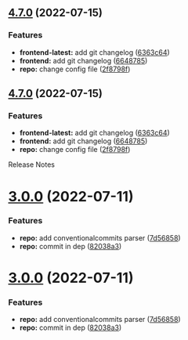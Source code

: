 ## [4.7.0](https://github.com/jayeshchoudhary/semantic-release-practice/compare/repo-4.6.0...repo-4.7.0) (2022-07-15)


### Features

* **frontend-latest:** add git changelog ([6363c64](https://github.com/jayeshchoudhary/semantic-release-practice/commit/6363c64b9e98ba28d0c0d553897081fb6508584a))
* **frontend:** add git changelog ([6648785](https://github.com/jayeshchoudhary/semantic-release-practice/commit/66487851d5bfc664a9f1367443f9371511f8d8a4))
* **repo:** change config file ([2f8798f](https://github.com/jayeshchoudhary/semantic-release-practice/commit/2f8798f559d5ae17076a6ebdc489e45b0cd379b2))

## [4.7.0](https://github.com/jayeshchoudhary/semantic-release-practice/compare/repo-4.6.0...repo-4.7.0) (2022-07-15)


### Features

* **frontend-latest:** add git changelog ([6363c64](https://github.com/jayeshchoudhary/semantic-release-practice/commit/6363c64b9e98ba28d0c0d553897081fb6508584a))
* **frontend:** add git changelog ([6648785](https://github.com/jayeshchoudhary/semantic-release-practice/commit/66487851d5bfc664a9f1367443f9371511f8d8a4))
* **repo:** change config file ([2f8798f](https://github.com/jayeshchoudhary/semantic-release-practice/commit/2f8798f559d5ae17076a6ebdc489e45b0cd379b2))

Release Notes

# [3.0.0](https://github.com/jayeshchoudhary/semantic-release-practice/compare/repo-2.0.0...repo-3.0.0) (2022-07-11)


### Features

* **repo:** add conventionalcommits parser ([7d56858](https://github.com/jayeshchoudhary/semantic-release-practice/commit/7d56858ed3cb38fcbf4c4d931568bca8ecf329de))
* **repo:** commit in dep ([82038a3](https://github.com/jayeshchoudhary/semantic-release-practice/commit/82038a3d04e66e125df4ac5bb4d2720cca3d65dc))

# [3.0.0](https://github.com/jayeshchoudhary/semantic-release-practice/compare/repo-2.0.0...repo-3.0.0) (2022-07-11)


### Features

* **repo:** add conventionalcommits parser ([7d56858](https://github.com/jayeshchoudhary/semantic-release-practice/commit/7d56858ed3cb38fcbf4c4d931568bca8ecf329de))
* **repo:** commit in dep ([82038a3](https://github.com/jayeshchoudhary/semantic-release-practice/commit/82038a3d04e66e125df4ac5bb4d2720cca3d65dc))
